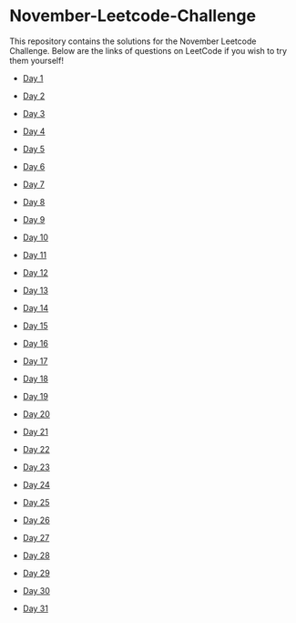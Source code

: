 # November-Leetcode-Challenge

This repository contains the solutions for the November Leetcode Challenge. Below are the links of questions on LeetCode if you wish to try them yourself!

- [Day 1]() 

- [Day 2]() 

- [Day 3]()

- [Day 4]()

- [Day 5]()

- [Day 6]()

- [Day 7]() 

- [Day 8]()

- [Day 9]()

- [Day 10]()

- [Day 11]()

- [Day 12]()

- [Day 13]()

- [Day 14]()

- [Day 15]()

- [Day 16]()

- [Day 17]()

- [Day 18]()

- [Day 19]()

- [Day 20]()

- [Day 21]() 

- [Day 22]()

- [Day 23]()

- [Day 24]()

- [Day 25]()

- [Day 26]()

- [Day 27]()

- [Day 28]()

- [Day 29]()

- [Day 30]()

- [Day 31]()